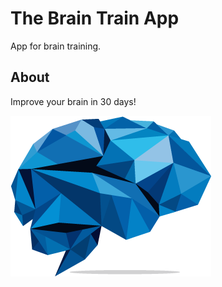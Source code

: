 # The Brain Train App

App for brain training.

## About

Improve your brain in 30 days!

![Alt text](image.png)